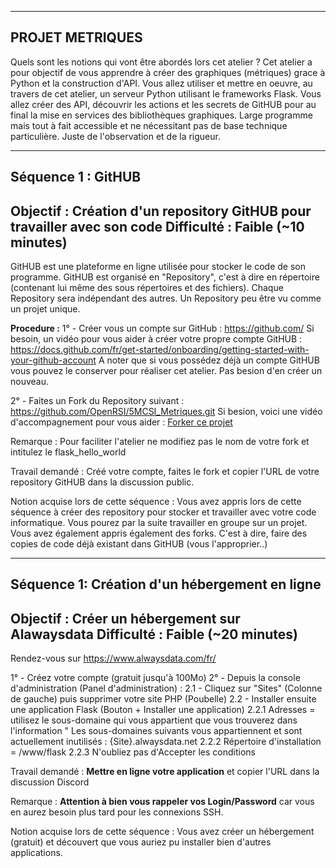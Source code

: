 ------------------------------------------------------------------------------------------------------
PROJET METRIQUES
------------------------------------------------------------------------------------------------------
Quels sont les notions qui vont être abordés lors cet atelier ?
Cet atelier a pour objectif de vous apprendre à créer des graphiques (métriques) grace à Python et la construction d'API.
Vous allez utiliser et mettre en oeuvre, au travers de cet atelier, un serveur Python utilisant le frameworks Flask. 
Vous allez créer des API, découvrir les actions et les secrets de GitHUB pour au final la mise en services des bibliothèques graphiques.
Large programme mais tout à fait accessible et ne nécessitant pas de base technique particulière. Juste de l'observation et de la rigueur.

-------------------------------------------------------------------------------------------------------
Séquence 1 : GitHUB
-------------------------------------------------------------------------------------------------------
Objectif : Création d'un repository GitHUB pour travailler avec son code
Difficulté : Faible (~10 minutes)
-------------------------------------------------------------------------------------------------------
GitHUB est une plateforme en ligne utilisée pour stocker le code de son programme.
GitHUB est organisé en "Repository", c'est à dire en répertoire (contenant lui même des sous répertoires et des fichiers). Chaque Repository sera indépendant des autres. Un Repository peu être vu comme un projet unique.

**Procedure :**
1° - Créer vous un compte sur GitHub : https://github.com/
Si besoin, un vidéo pour vous aider à créer votre propre compte GitHUB : https://docs.github.com/fr/get-started/onboarding/getting-started-with-your-github-account
A noter que si vous possédez déjà un compte GitHUB vous pouvez le conserver pour réaliser cet atelier. Pas besion d'en créer un nouveau.

2° - Faites un Fork du Repository suivant : https://github.com/OpenRSI/5MCSI_Metriques.git
Si besion, voici une vidéo d'accompagnement pour vous aider : [Forker ce projet](https://youtu.be/p33-7XQ29zQ)

Remarque : Pour faciliter l'atelier ne modifiez pas le nom de votre fork et intitulez le flask_hello_world

Travail demandé :
Créé votre compte, faites le fork et copier l'URL de votre repository GitHUB dans la discussion public.

Notion acquise lors de cette séquence :
Vous avez appris lors de cette séquence à créer des repository pour stocker et travailler avec votre code informatique. Vous pourez par la suite travailler en groupe sur un projet. Vous avez également appris également des forks. C'est à dire, faire des copies de code déjà existant dans GitHUB (vous l'approprier..)




---------------------------------------------------
Séquence 1: Création d'un hébergement en ligne
---------------------------------------------------
Objectif : Créer un hébergement sur Alawaysdata
Difficulté : Faible (~20 minutes)
---------------------------------------------------

Rendez-vous sur https://www.alwaysdata.com/fr/

1° - Créez votre compte (gratuit jusqu'à 100Mo)
2° - Depuis la console d'administration (Panel d'administration) :
	2.1 - Cliquez sur "Sites" (Colonne de gauche) puis supprimer votre site PHP (Poubelle)
	2.2 - Installer ensuite une application Flask (Bouton + Installer une application)
		2.2.1 Adresses = utilisez le sous-domaine qui vous appartient que vous trouverez dans l'information " Les sous-domaines suivants vous appartiennent et sont actuellement inutilisés : {Site}.alwaysdata.net
		2.2.2 Répertoire d'installation = /www/flask
		2.2.3 N'oubliez pas d'Accepter les conditions
		
Travail demandé : **Mettre en ligne votre application** et copier l'URL dans la discussion Discord

Remarque : **Attention à bien vous rappeler vos Login/Password** car vous en aurez besoin plus tard pour les connexions SSH.

Notion acquise lors de cette séquence :
Vous avez créer un hébergement (gratuit) et découvert que vous auriez pu installer bien d'autres applications. 





